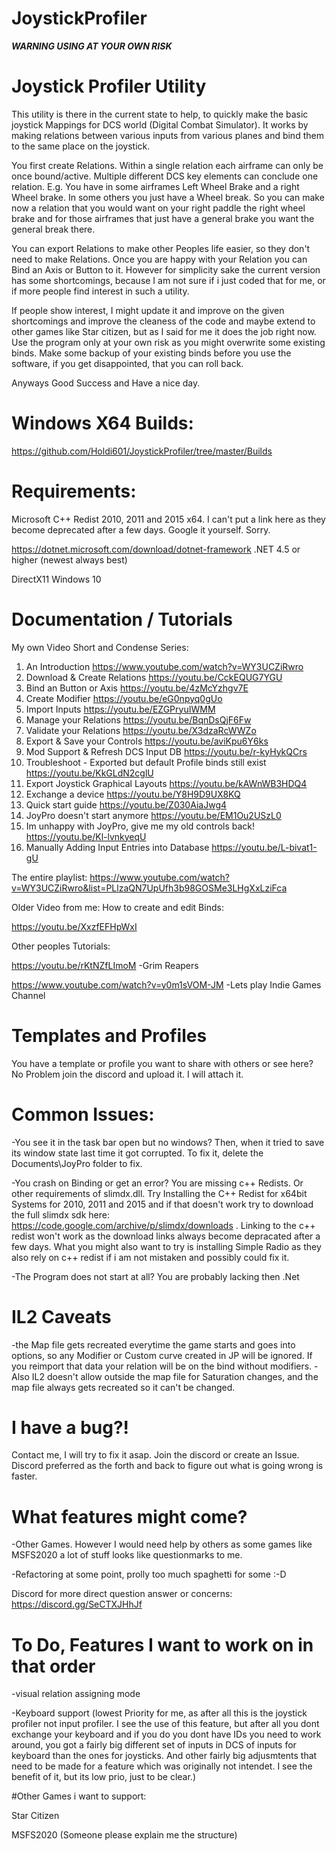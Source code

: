 # JoystickProfiler
***WARNING USING AT YOUR OWN RISK***

# Joystick Profiler Utility

This utility is there in the current state to help, to quickly make the basic joystick Mappings for DCS world (Digital Combat Simulator).
It works by making relations between various inputs from various planes and bind them to the same place on the joystick.

You first create Relations. Within a single relation each airframe can only be once bound/active. Multiple different DCS key elements can conclude one relation. 
E.g. You have in some airframes Left Wheel Brake and a right Wheel brake. In some others you just have a Wheel break. So you can make now a relation that you would want on your
right paddle the right wheel brake and for those airframes that just have a general brake you want the general break there. 

You can export Relations to make other Peoples life easier, so they don't need to make Relations. 
Once you are happy with your Relation you can Bind an Axis or Button to it. 
However for simplicity sake the current version has some shortcomings, because I am not sure if i just coded that for me, or if more people find interest in such a utility.

If people show interest, I might update it and improve on the given shortcomings and improve the cleaness of the code and maybe extend to other games like Star citizen, but as I said for me it does the job right now. 
Use the program only at your own risk as you might overwrite some existing binds. Make some backup of your existing binds before you use the software, if you get disappointed, that you can roll back.

Anyways Good Success and Have a nice day.

# Windows X64 Builds: 

https://github.com/Holdi601/JoystickProfiler/tree/master/Builds 


# Requirements:
Microsoft C++ Redist 2010, 2011 and 2015 x64. I can't put a link here as they become deprecated after a few days. Google it yourself. Sorry.

https://dotnet.microsoft.com/download/dotnet-framework .NET 4.5 or higher (newest always best)

DirectX11
Windows 10

# Documentation / Tutorials

My own Video Short and Condense Series:

1. An Introduction https://www.youtube.com/watch?v=WY3UCZiRwro
2. Download & Create Relations https://youtu.be/CckEQUG7YGU
3. Bind an Button or Axis https://youtu.be/4zMcYzhgv7E
4. Create Modifier https://youtu.be/eG0npyq0gUo
5. Import Inputs https://youtu.be/EZGPryuIWMM
6. Manage your Relations https://youtu.be/BqnDsQjF6Fw
7. Validate your Relations https://youtu.be/X3dzaRcWWZo
8. Export & Save your Controls https://youtu.be/aviKpu6Y6ks
9. Mod Support & Refresh DCS Input DB https://youtu.be/r-kyHykQCrs
10. Troubleshoot - Exported but default Profile binds still exist https://youtu.be/KkGLdN2cglU
11. Export Joystick Graphical Layouts https://youtu.be/kAWnWB3HDQ4
12. Exchange a device https://youtu.be/Y8H9D9UX8KQ
13. Quick start guide https://youtu.be/Z030AiaJwg4
14. JoyPro doesn't start anymore https://youtu.be/EM1Ou2USzL0
15. Im unhappy with JoyPro, give me my old controls back! https://youtu.be/Kl-lvnkyeqU
16. Manually Adding Input Entries into Database https://youtu.be/L-bivat1-gU

The entire playlist:
https://www.youtube.com/watch?v=WY3UCZiRwro&list=PLlzaQN7UpUfh3b98GOSMe3LHgXxLziFca

Older Video from me: How to create and edit Binds:

https://youtu.be/XxzfEFHpWxI

Other peoples Tutorials:

https://youtu.be/rKtNZfLImoM -Grim Reapers

https://www.youtube.com/watch?v=y0m1sVOM-JM -Lets play Indie Games Channel

# Templates and Profiles

You have a template or profile you want to share with others or see here? No Problem join the discord and upload it. I will attach it. 

# Common Issues:
-You see it in the task bar open but no windows? Then, when it tried to save its window state last time it got corrupted. To fix it, delete the Documents\JoyPro folder to fix.

-You crash on Binding or get an error? You are missing c++ Redists. Or other requirements of slimdx.dll. Try Installing the C++ Redist for x64bit Systems for 2010, 2011 and 2015 and if that doesn't work try to download the full slimdx sdk here: https://code.google.com/archive/p/slimdx/downloads . Linking to the c++ redist won't work as the download links always become depracated after a few days. What you might also want to try is installing Simple Radio as they also rely on c++ redist if i am not mistaken and possibly could fix it.

-The Program does not start at all? You are probably lacking then .Net

# IL2 Caveats
-the Map file gets recreated everytime the game starts and goes into options, so any Modifier or Custom curve created in JP will be ignored. If you reimport that data your relation will be on the bind without modifiers.
-Also IL2 doesn't allow outside the map file for Saturation changes, and the map file always gets recreated so it can't be changed.


# I have a bug?!

Contact me, I will try to fix it asap. Join the discord or create an Issue. Discord preferred as the forth and back to figure out what is going wrong is faster.


# What features might come?

-Other Games. However I would need help by others as some games like MSFS2020 a lot of stuff looks like questionmarks to me.

-Refactoring at some point, prolly too much spaghetti for some :-D 


Discord for more direct question answer or concerns: https://discord.gg/SeCTXJHhJf

# To Do, Features I want to work on in that order

-visual relation assigning mode

-Keyboard support (lowest Priority for me, as after all this is the joystick profiler not input profiler. I see the use of this feature, but after all you dont exchange your keyboard and if you do you dont have IDs you need to work around, you got a fairly big different set of inputs in DCS of inputs for keyboard than the ones for joysticks. And other fairly big adjusmtents that need to be made for a feature which was originally not intendet. I see the benefit of it, but its low prio, just to be clear.)


#Other Games i want to support:

Star Citizen

MSFS2020 (Someone please explain me the structure)

